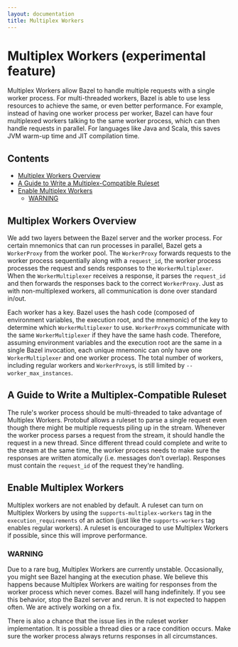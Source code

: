 ```yaml
---
layout: documentation
title: Multiplex Workers
---
```


# Multiplex Workers (experimental feature)

Multiplex Workers allow Bazel to handle multiple requests with a single worker
process. For multi-threaded workers, Bazel is able to use less resources to
achieve the same, or even better performance. For example, instead of having one
worker process per worker, Bazel can have four multiplexed workers talking to
the same worker process, which can then handle requests in parallel. For
languages like Java and Scala, this saves JVM warm-up time and JIT compilation
time.

## Contents

*  [Multiplex Workers Overview](#multiplex-workers-overview)
*  [A Guide to Write a Multiplex-Compatible Ruleset](#a-guide-to-write-a-multiplex-compatible-ruleset)
*  [Enable Multiplex Workers](#enable-multiplex-workers)
   *  [WARNING](#warning)

## Multiplex Workers Overview

We add two layers between the Bazel server and the worker process. For certain
mnemonics that can run processes in parallel, Bazel gets a `WorkerProxy` from
the worker pool. The `WorkerProxy` forwards requests to the worker process
sequentially along with a `request_id`, the worker process processes the request
and sends responses to the `WorkerMultiplexer`. When the `WorkerMultiplexer`
receives a response, it parses the `request_id` and then forwards the responses
back to the correct `WorkerProxy`. Just as with non-multiplexed workers, all
communication is done over standard in/out.

Each worker has a key. Bazel uses the hash code (composed of environment
variables, the execution root, and the mnemonic) of the key to determine which
`WorkerMultiplexer` to use. `WorkerProxy`s communicate with the same
`WorkerMultiplexer` if they have the same hash code. Therefore, assuming
environment variables and the execution root are the same in a single Bazel
invocation, each unique mnemonic can only have one `WorkerMultiplexer` and one
worker process. The total number of workers, including regular workers and
`WorkerProxy`s, is still limited by `--worker_max_instances`.

## A Guide to Write a Multiplex-Compatible Ruleset

The rule's worker process should be multi-threaded to take advantage of
Multiplex Workers. Protobuf allows a ruleset to parse a single request even
though there might be multiple requests piling up in the stream. Whenever the
worker process parses a request from the stream, it should handle the request in
a new thread. Since different thread could complete and write to the stream at
the same time, the worker process needs to make sure the responses are written
atomically (i.e. messages don't overlap). Responses must contain the
`request_id` of the request they're handling.

## Enable Multiplex Workers

Multiplex workers are not enabled by default. A ruleset can turn on Multiplex
Workers by using the `supports-multiplex-workers` tag in the
`execution_requirements` of an action (just like the `supports-workers` tag
enables regular workers). A ruleset is encouraged to use Multiplex Workers if
possible, since this will improve performance.

### WARNING

Due to a rare bug, Multiplex Workers are currently unstable. Occasionally, you
might see Bazel hanging at the execution phase. We believe this happens because
Multiplex Workers are waiting for responses from the worker process which never
comes. Bazel will hang indefinitely. If you see this behavior, stop the Bazel
server and rerun. It is not expected to happen often. We are actively working on
a fix.

There is also a chance that the issue lies in the ruleset worker implementation.
It is possible a thread dies or a race condition occurs. Make sure the worker
process always returns responses in all circumstances.

